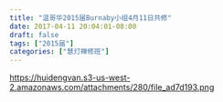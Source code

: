 ```yaml
---
title: "温哥华2015届Burnaby小组4月11日共修"
date: 2017-04-11 20:04:01-08:00
draft: false
tags: ["2015届"]
categories: ["慧灯禅修班"]
---
```

https://huidengvan.s3-us-west-2.amazonaws.com/attachments/280/file_ad7d193.png
